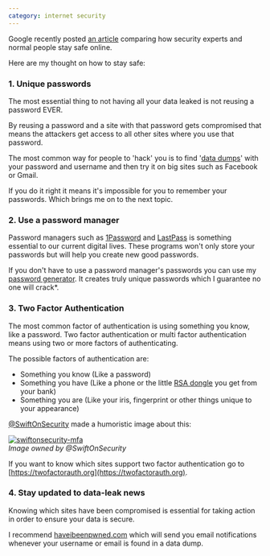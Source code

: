 ```yaml
---
category: internet security
---
```

<p class="lead">Google recently posted <a href="(http://googleonlinesecurity.blogspot.com/2015/07/new-research-comparing-how-security.html">an article</a> comparing how security experts and normal people stay safe online.</p>

Here are my thought on how to stay safe:

### 1\. Unique passwords

The most essential thing to not having all your data leaked is not reusing a password EVER.

By reusing a password and a site with that password gets compromised that means the attackers get access to all other sites where you use that password.

The most common way for people to 'hack' you is to find '[data dumps](https://www.techopedia.com/definition/23340/database-dump)' with your password and username and then try it on big sites such as Facebook or Gmail.

If you do it right it means it's impossible for you to remember your passwords. Which brings me on to the next topic.

### 2\. Use a password manager

Password managers such as [1Password](https://agilebits.com/onepassword) and [LastPass](https://lastpass.com/) is something essential to our current digital lives. These programs won't only store your passwords but will help you create new good passwords.

If you don't have to use a password manager's passwords you can use my [password generator](https://carlgo11.com/password/). It creates truly unique passwords which I guarantee no one will crack\*.

### 3\. Two Factor Authentication

The most common factor of authentication is using something you know, like a password. Two factor authentication or multi factor authentication means using two or more factors of authenticating.

The possible factors of authentication are:

*   Something you know (Like a password)
*   Something you have (Like a phone or the little [RSA dongle](https://upload.wikimedia.org/wikipedia/commons/8/8f/SecureID_token_new.JPG) you get from your bank)
*   Something you are (Like your iris, fingerprint or other things unique to your appearance)

[@SwiftOnSecurity](https://twitter.com/swiftOnSecurity) made a humoristic image about this:

[![swiftonsecurity-mfa](https://cdn.shortpixel.ai/client/to_webp,q_glossy,ret_img,w_600/https://carlgo11.com/wp-content/uploads/2015/08/url.jpg)](https://twitter.com/swiftonsecurity/status/512081783643320320)  
_Image owned by @SwiftOnSecurity_

If you want to know which sites support two factor authentication go to [https://twofactorauth.org](https://twofactorauth.org).

### 4\. Stay updated to data-leak news

Knowing which sites have been compromised is essential for taking action in order to ensure your data is secure.

I recommend [haveibeenpwned.com](https://haveibeenpwned.com) which will send you email notifications whenever your username or email is found in a data dump.
